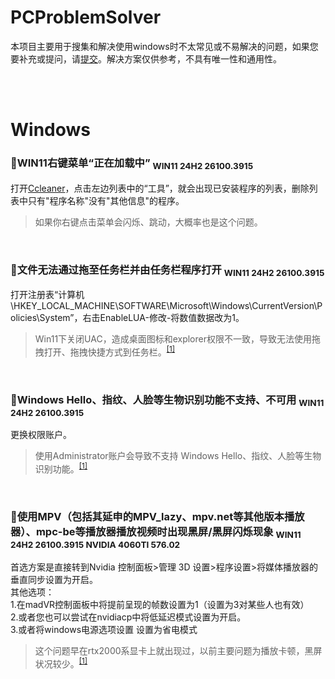 # PCProblemSolver 
本项目主要用于搜集和解决使用windows时不太常见或不易解决的问题，如果您要补充或提问，请[提交](https://github.com/ruanyf/weekly/issues)。解决方案仅供参考，不具有唯一性和通用性。

<br>
<br>

# Windows

### 🔴WIN11右键菜单“正在加载中” <sub>WIN11 24H2 26100.3915</sub>
打开[Ccleaner](https://www.ccleaner.com/)，点击左边列表中的“工具”，就会出现已安装程序的列表，删除列表中只有"程序名称"没有"其他信息"的程序。
>如果你右键点击菜单会闪烁、跳动，大概率也是这个问题。

<br>

### 🔴文件无法通过拖至任务栏并由任务栏程序打开 <sub>WIN11 24H2 26100.3915</sub>
打开注册表“计算机\HKEY_LOCAL_MACHINE\SOFTWARE\Microsoft\Windows\CurrentVersion\Policies\System”，右击EnableLUA-修改-将数值数据改为1。
>Win11下关闭UAC，造成桌面图标和explorer权限不一致，导致无法使用拖拽打开、拖拽快捷方式到任务栏。<sup>[[1]](https://www.ccleaner.com/)</sup>

<br>

### 🔴Windows Hello、指纹、人脸等生物识别功能不支持、不可用 <sub>WIN11 24H2 26100.3915</sub>
更换权限账户。
>使用Administrator账户会导致不支持 Windows Hello、指纹、人脸等生物识别功能。<sup>[[1]](https://www.ccleaner.com/)</sup>

<br>

### 🔴使用MPV（包括其延申的MPV_lazy、mpv.net等其他版本播放器）、mpc-be等播放器播放视频时出现黑屏/黑屏闪烁现象 <sub>WIN11 24H2 26100.3915 NVIDIA 4060TI 576.02</sub>
首选方案是直接转到Nvidia 控制面板>管理 3D 设置>程序设置>将媒体播放器的垂直同步设置为开启。<br>其他选项：<br>1.在madVR控制面板中将提前呈现的帧数设置为1（设置为3对某些人也有效）<br>2.或者您也可以尝试在nvidiacp中将低延迟模式设置为开启。<br>3.或者将windows电源选项设置
设置为省电模式
>这个问题早在rtx2000系显卡上就出现过，以前主要问题为播放卡顿，黑屏状况较少。<sup>[[1]](https://forum.doom9.org/)</sup>
